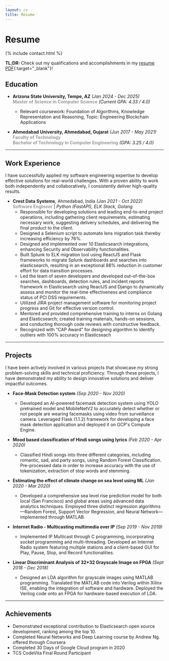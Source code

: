 ```yaml
---
layout: cv
title: Resume
---
```


# Resume

{% include contact.html %}

**TL;DR:** Check out my qualifications and accomplishments in my [resume PDF](http://rajvi-patel.github.io/resume/){:target="_blank"}!

## Education

- **Arizona State University, Tempe, AZ** *(Jan 2024 - Dec 2025)* <br>
  <span style="font-weight: bold; color: #999;">Master of Science in Computer Science</span> *(Current GPA: 4.33 / 4.0)*
  - Relevant coursework: Foundation of Algorithms, Knowledge Representation and Reasoning, Topic: Engineering Blockchain Applications

- **Ahmedabad University, Ahmedabad, Gujarat** *(Jun 2017 - May 2021)* <br>
  <span style="font-weight: bold; color: #999;">Faculty of Technology</span> <br>
  <span style="font-weight: bold; color: #999;">Bachelor of Technology in Computer Engineering</span> *(GPA: 3.25 / 4.0)*

---

## Work Experience

I have successfully applied my software engineering expertise to develop effective solutions for real-world challenges. With a proven ability to work both independently and collaboratively, I consistently deliver high-quality results.

- **Crest Data Systems**, Ahmedabad, India *(Jan 2021 - Oct 2022)* <br>
  <span style="font-weight: bold; color: #999;">Software Engineer</span> | *Python (FastAPI), ELK Stack, Golang*
  - Responsible for developing solutions and leading end-to-end project operations, including gathering client requirements, estimating necessary work, suggesting delivery schedules, and delivering the final product to the client.
  - Designed a Selenium script to automate lens migration task thereby increasing efficiency by 76%.
  - Designed and implemented over 10 Elasticsearch integrations, enhancing Security and Observability functionalities.
  - Built Splunk to ELK migration tool using ReactJS and Flask frameworks to migrate Splunk dashboards and searches into elasticsearch, resulting in an exceptional 88% reduction in customer effort for data transition processes.
  - Led the team of seven developers and developed out-of-the-box searches, dashboards, detection rules, and incident reports framework in Elasticsearch using ReactJS and Django to dynamically assess and monitor the real-time effectiveness and compliance status of PCI DSS requirements.
  - Utilized JIRA project management software for monitoring project progress and Git for effective version control.
  - Mentored and provided comprehensive training to interns on Golang and Elasticsearch; created training materials, hands-on sessions, and conducting thorough code reviews with constructive feedback.
  - Recognized with “CAP Award” for designing algorithm to identify outliers with 100% accuracy in Elasticseach

---

## Projects

I have been actively involved in various projects that showcase my strong problem-solving skills and technical proficiency. Through these projects, I have demonstrated my ability to design innovative solutions and deliver impactful outcomes.

- **Face‐Mask Detection system** *(Sep 2020 - Nov 2020)*<br>
  - Developed an AI-powered facemask detection system using YOLO pretrained model and MobileNetV2 to accurately detect whether or not people are wearing facemasks using video from surveillance camera. Leveraged Flask (1.1.2) framework for developing a face mask detection application and deployed it on GCP's Compute Engine.

- **Mood based classification of Hindi songs using lyrics** *(Feb 2020 - Apr 2020)*<br>
  - Classified Hindi songs into three different categories, including romantic, sad, and party songs, using Random Forest Classification. Pre-processed data in order to increase accuracy with the use of tokenization, extraction of stop words and stemming.

- **Estimating the effect of climate change on sea level using ML** *(Jan 2020 - Mar 2020)*<br>
  - Developed a comprehensive sea level rise prediction model for both local (San Francisco) and global areas using advanced data analytics techniques. Employed three distinct regression algorithms—Random Forest, Support Vector Regression, and Neural Network—implemented through MATLAB.

- **Internet Radio - Multicasting multimedia over IP** *(Sep 2019 - Nov 2019)*<br>
  - Implemented IP Multicast through C programming, incorporating socket programming and multi-threading. Developed an Internet Radio system featuring multiple stations and a client-based GUI for Play, Pause, Stop, and Record functionalities.

- **Linear Discriminant Analysis of 32\*32 Grayscale Image on FPGA** *(Sept 2018 - Dec 2018)*<br>
  - Designed an LDA algorithm for grayscale images using MATLAB programming. Translated the MATLAB code into Verilog within Xilinx ISE, enabling the integration of software and hardware. Deployed the Verilog code onto an FPGA for hardware-based execution of LDA.

---

## Achievements

- Demonstrated exceptional contribution to Elasticsearch open source development, ranking among the top 10.
- Completed Neural Networks and Deep Learning course by Andrew Ng. offered through Coursera
- Completed 30 Days of Google Cloud program in 2020
- TCS CodeVita Final Round Participant

<!-- - **Project Name** *(Month YYYY)*<br>
  *Tech Stack*
  - Bullet 1
  - Bullet 2 -->

